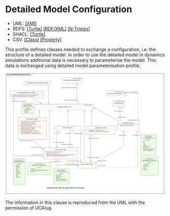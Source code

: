 # Detailed Model Configuration

- UML: [[XMI]](./DetailedModelConfiguration.xmi)
- RDFS: [[Turtle]](./DetailedModelConfiguration.ttl) [[RDF/XML]](./DetailedModelConfiguration.rdf) [[N-Triples]](./DetailedModelConfiguration.nt)
- SHACL: [[Turtle]](./DetailedModelConfigurationShape.ttl)
- CSV: [[Class]](./DetailedModelConfigurationClass.csv) [[Property]](./DetailedModelConfigurationProperty.csv)

This profile defines classes needed to exchange a configuration, i.e. the structure of a detailed model. In order to use the detailed model in dynamics simulations additional data is necessary to parameterise the model. This data is exchanged using detailed model parameterisation profile.

![Detailed Model Configuration](./DetailedModelConfiguration.svg)

The information in this clause is reproduced from the UML with the permission of UCAIug.

